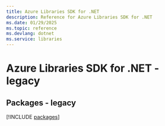 ```yaml
---
title: Azure Libraries SDK for .NET
description: Reference for Azure Libraries SDK for .NET
ms.date: 01/29/2025
ms.topic: reference
ms.devlang: dotnet
ms.service: libraries
---
```

# Azure Libraries SDK for .NET - legacy
## Packages - legacy
[!INCLUDE [packages](libraries-index.md)]